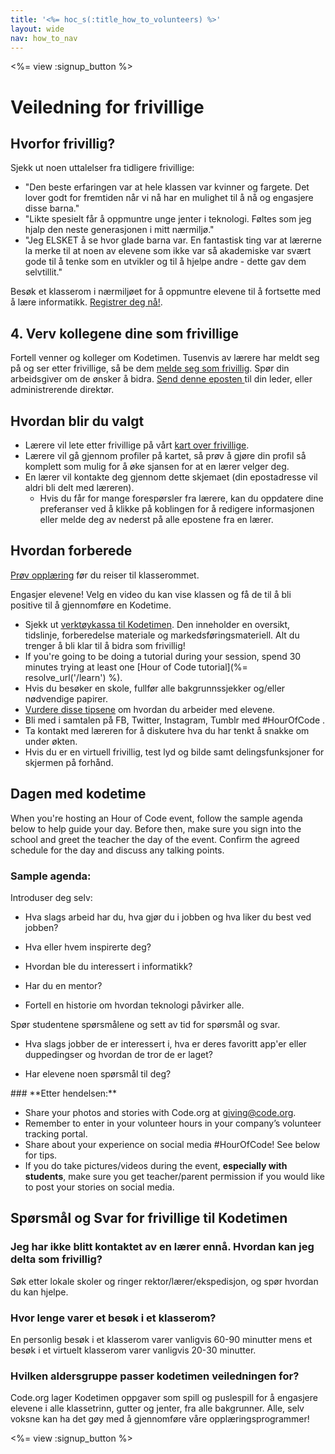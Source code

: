 ```yaml
---
title: '<%= hoc_s(:title_how_to_volunteers) %>'
layout: wide
nav: how_to_nav
---
```

<%= view :signup_button %>

# Veiledning for frivillige

## Hvorfor frivillig?

Sjekk ut noen uttalelser fra tidligere frivillige:

- "Den beste erfaringen var at hele klassen var kvinner og fargete. Det lover godt for fremtiden når vi nå har en mulighet til å nå og engasjere disse barna."
- "Likte spesielt får å oppmuntre unge jenter i teknologi. Føltes som jeg hjalp den neste generasjonen i mitt nærmiljø."
- "Jeg ELSKET å se hvor glade barna var. En fantastisk ting var at lærerne la merke til at noen av elevene som ikke var så akademiske var svært gode til å tenke som en utvikler og til å hjelpe andre - dette gav dem selvtillit."

Besøk et klasserom i nærmiljøet for å oppmuntre elevene til å fortsette med å lære informatikk. [Registrer deg nå!](https://code.org/volunteer/engineer).

## 4. Verv kollegene dine som frivillige

Fortell venner og kolleger om Kodetimen. Tusenvis av lærere har meldt seg på og ser etter frivillige, så be dem [melde seg som frivillig](https://code.org/volunteer). Spør din arbeidsgiver om de ønsker å bidra. [Send denne eposten ](https://hourofcode.com/promote/resources#email)til din leder, eller administrerende direktør.

## Hvordan blir du valgt

- Lærere vil lete etter frivillige på vårt [kart over frivillige](/volunteer/local).
- Lærere vil gå gjennom profiler på kartet, så prøv å gjøre din profil så komplett som mulig for å øke sjansen for at en lærer velger deg.
- En lærer vil kontakte deg gjennom dette skjemaet (din epostadresse vil aldri bli delt med læreren). 
  - Hvis du får for mange forespørsler fra lærere, kan du oppdatere dine preferanser ved å klikke på koblingen for å redigere informasjonen eller melde deg av nederst på alle epostene fra en lærer. 

## Hvordan forberede

[ Prøv opplæring](hourofcode.com/learn) før du reiser til klasserommet.

Engasjer elevene! Velg en video du kan vise klassen og få de til å bli positive til å gjennomføre en Kodetime.

- Sjekk ut [ verktøykassa til Kodetimen](/files/hoc-volunteer-toolkit.pdf). Den inneholder en oversikt, tidslinje, forberedelse materiale og markedsføringsmateriell. Alt du trenger å bli klar til å bidra som frivillig!
- If you're going to be doing a tutorial during your session, spend 30 minutes trying at least one [Hour of Code tutorial](%= resolve_url('/learn') %).
- Hvis du besøker en skole, fullfør alle bakgrunnssjekker og/eller nødvendige papirer.
- [Vurdere disse tipsene](https://code.org/files/CSTT_Volunteers.pdf) om hvordan du arbeider med elevene.
- Bli med i samtalen på FB, Twitter, Instagram, Tumblr med #HourOfCode .
- Ta kontakt med læreren for å diskutere hva du har tenkt å snakke om under økten.
- Hvis du er en virtuell frivillig, test lyd og bilde samt delingsfunksjoner for skjermen på forhånd.

## Dagen med kodetime

When you're hosting an Hour of Code event, follow the sample agenda below to help guide your day. Before then, make sure you sign into the school and greet the teacher the day of the event. Confirm the agreed schedule for the day and discuss any talking points.

### **Sample agenda:**

Introduser deg selv: </ul>

- Hva slags arbeid har du, hva gjør du i jobben og hva liker du best ved jobben?
- Hva eller hvem inspirerte deg?
- Hvordan ble du interessert i informatikk?
- Har du en mentor?
- Fortell en historie om hvordan teknologi påvirker alle.</ul></td> </tr> 
  Spør studentene spørsmålene og sett av tid for spørsmål og svar. </ul>
  
  - Hva slags jobber de er interessert i, hva er deres favoritt app'er eller duppedingser og hvordan de tror de er laget? 
  - Har elevene noen spørsmål til deg?</ul></td> </tr> 
    </tbody> </table> 
    ### **Etter hendelsen:**
    
    - Share your photos and stories with Code.org at giving@code.org.
    - Remember to enter in your volunteer hours in your company’s volunteer tracking portal.
    - Share about your experience on social media #HourOfCode! See below for tips. 
    - If you do take pictures/videos during the event, **especially with students**, make sure you get teacher/parent permission if you would like to post your stories on social media.
    ## Spørsmål og Svar for frivillige til Kodetimen
    
    ### **Jeg har ikke blitt kontaktet av en lærer ennå. Hvordan kan jeg delta som frivillig?**
    
    Søk etter lokale skoler og ringer rektor/lærer/ekspedisjon, og spør hvordan du kan hjelpe.
    
    ### **Hvor lenge varer et besøk i et klasserom?**
    
    En personlig besøk i et klasserom varer vanligvis 60-90 minutter mens et besøk i et virtuelt klasserom varer vanligvis 20-30 minutter.
    
    ### **Hvilken aldersgruppe passer kodetimen veiledningen for?**
    
    Code.org lager Kodetimen oppgaver som spill og puslespill for å engasjere elevene i alle klassetrinn, gutter og jenter, fra alle bakgrunner. Alle, selv voksne kan ha det gøy med å gjennomføre våre opplæringsprogrammer!
    
    <%= view :signup_button %>